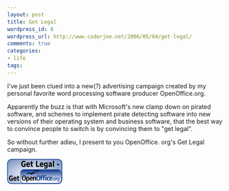 ```yaml
---
layout: post
title: Get Legal
wordpress_id: 8
wordpress_url: http://www.coderjoe.net/2006/05/04/get-legal/
comments: true
categories:
- life
tags:
---
```


I've just been clued into a new(?) advertising campaign created by my personal favorite word processing software producer OpenOffice.org.

Apparently the buzz is that with Microsoft's new clamp down on pirated software, and schemes to implement pirate detecting software into new versions of their operating system and business software, that the best way to convince people to switch is by convincing them to "get legal".

So without further adieu, I present to you OpenOffice. org's Get Legal campaign.

[![Get legal. Get OpenOffice.org](/images/posts/2006/05/ooo_get_legal.png)](https://web.archive.org/web/20060503125710/http://why.openoffice.org/)

